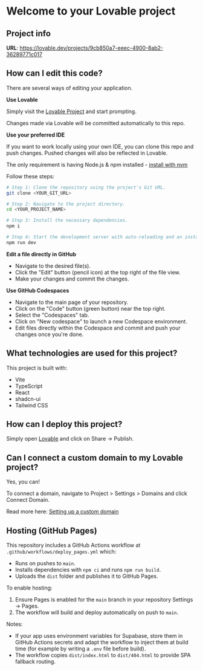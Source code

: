 # Welcome to your Lovable project

## Project info

**URL**: https://lovable.dev/projects/9cb850a7-eeec-4900-8ab2-36289771c017

## How can I edit this code?

There are several ways of editing your application.

**Use Lovable**

Simply visit the [Lovable Project](https://lovable.dev/projects/9cb850a7-eeec-4900-8ab2-36289771c017) and start prompting.

Changes made via Lovable will be committed automatically to this repo.

**Use your preferred IDE**

If you want to work locally using your own IDE, you can clone this repo and push changes. Pushed changes will also be reflected in Lovable.

The only requirement is having Node.js & npm installed - [install with nvm](https://github.com/nvm-sh/nvm#installing-and-updating)

Follow these steps:

```sh
# Step 1: Clone the repository using the project's Git URL.
git clone <YOUR_GIT_URL>

# Step 2: Navigate to the project directory.
cd <YOUR_PROJECT_NAME>

# Step 3: Install the necessary dependencies.
npm i

# Step 4: Start the development server with auto-reloading and an instant preview.
npm run dev
```

**Edit a file directly in GitHub**

- Navigate to the desired file(s).
- Click the "Edit" button (pencil icon) at the top right of the file view.
- Make your changes and commit the changes.

**Use GitHub Codespaces**

- Navigate to the main page of your repository.
- Click on the "Code" button (green button) near the top right.
- Select the "Codespaces" tab.
- Click on "New codespace" to launch a new Codespace environment.
- Edit files directly within the Codespace and commit and push your changes once you're done.

## What technologies are used for this project?

This project is built with:

- Vite
- TypeScript
- React
- shadcn-ui
- Tailwind CSS

## How can I deploy this project?

Simply open [Lovable](https://lovable.dev/projects/9cb850a7-eeec-4900-8ab2-36289771c017) and click on Share -> Publish.

## Can I connect a custom domain to my Lovable project?

Yes, you can!

To connect a domain, navigate to Project > Settings > Domains and click Connect Domain.

Read more here: [Setting up a custom domain](https://docs.lovable.dev/tips-tricks/custom-domain#step-by-step-guide)

Hosting (GitHub Pages)
----------------------

This repository includes a GitHub Actions workflow at `.github/workflows/deploy_pages.yml` which:

- Runs on pushes to `main`.
- Installs dependencies with `npm ci` and runs `npm run build`.
- Uploads the `dist` folder and publishes it to GitHub Pages.

To enable hosting:

1. Ensure Pages is enabled for the `main` branch in your repository Settings → Pages.
2. The workflow will build and deploy automatically on push to `main`.

Notes:

- If your app uses environment variables for Supabase, store them in GitHub Actions secrets and adapt the workflow to inject them at build time (for example by writing a `.env` file before build).
- The workflow copies `dist/index.html` to `dist/404.html` to provide SPA fallback routing.
